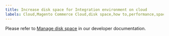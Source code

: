 ```yaml
---
title: Increase disk space for Integration environment on cloud
labels: Cloud,Magento Commerce Cloud,disk space,how to,performance,space,Adobe Commerce,cloud infrastructure
---
```


Please refer to [Manage disk space](https://devdocs.magento.com/guides/v2.3/cloud/project/manage-disk-space.html) in our developer documentation.
